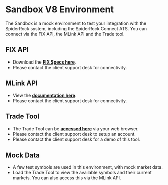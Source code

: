 # Sandbox V8 Environment
The Sandbox is a mock environment to test your integration with the SpiderRock system, including the SpiderRock Connect ATS. You can connect via the FIX API, the MLink API and the Trade tool.

## FIX API
* Download the **[FIX Specs here](./../FIX/README.md)**.
* Please contact the client support desk for connectivity.

## MLink API

* View the **[documentation here](./../MLink/README.md)**.
* Please contact the client support desk for connectivity.

## Trade Tool

* The Trade Tool can be **[accessed here](https://sandbox.spiderrockconnect.com/trade)** via your web browser.
* Please contact the client support desk to setup an account.
* Please contact the client support desk for a demo of this tool.

## Mock Data

* A few test symbols are used in this environment, with mock market data.
* Load the Trade Tool to view the available symbols and their current markets. You can also access this via the MLink API.
